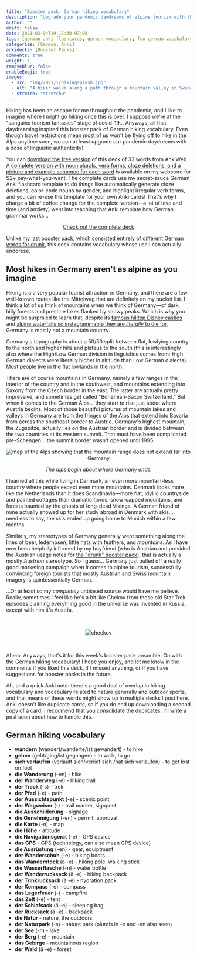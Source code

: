 ```yaml
---
title: "Booster pack: German hiking vocabulary"
description: "Upgrade your pandemic daydreams of alpine tourism with this Anki deck of 33 German words related to hiking"
author: ""
draft: false
date: 2021-02-04T19:17:30-07:00
tags: [german anki flashcards, german vocabulary, fun german vocabulary]
categories: [German, Anki]
ankidecks: [Booster Packs]
comments: true
weight: 1
removeBlur: false
enableEmoji: true
images:
  - src: "img/2021/1/hikingsplash.jpg"
  - alt: "A hiker walks along a path through a mountain valley in Sweden"
  - stretch: "stretchH"
---
```


Hiking has been an escape for me throughout the pandemic, and I like to imagine where I might go hiking once this is over. I suppose we're at the "sanguine tourism fantasies" stage of covid-19…  Anyways, all that daydreaming inspired this booster pack of German hiking vocabulary. Even though travel restrictions mean most of us won't be flying off to hike in the Alps anytime soon, we can at least upgrade our pandemic daydreams with a dose of linguistic authenticity!

You can [download the free version](https://ankiweb.net/shared/info/687879107) of this deck of 33 words from AnkiWeb. A [complete version with noun plurals, verb forms, cloze deletions, and a picture and example sentence for each word](https://gum.co/gZoYc) is available on my webstore for $2+ pay-what-you-want. The complete cards use my secret-sauce German Anki flashcard template to do things like automatically generate cloze deletions, color-code nouns by gender, and highlight irregular verb forms, and you can re-use the template for your own Anki cards! That's why I charge a bit of coffee change for the complete version—a lot of love and time (and anxiety) went into teaching that Anki template how German grammar works…

<center>
    <script src="https://gumroad.com/js/gumroad.js"></script>
<a class="gumroad-button" href="https://gum.co/gZoYc">Check out the complete deck</a>
</center>



Unlike [my last booster pack, which consisted entirely of different German words for drunk](/blog/booster-pack-german-words-for-drunk/), this deck contains vocabulary whose use I can actually endorese. 

## Most hikes in Germany aren't as alpine as you imagine

Hiking is a a very popular tourist attraction in Germany, and there are a few well-known routes like the Mittelweg that are definitely on my bucket list. I think a lot of us think of mountains when we think of Germany—of dark, hilly forests and prestine lakes flanked by snowy peaks. Which is why you might be surprsied to learn that, despite its [famous hilltop Disney castles](https://en.wikipedia.org/wiki/Neuschwanstein_Castle) and [alpine waterfalls so instagrammable they are *literally* to die for](https://www.youtube.com/watch?v=_gHJyHCAJ-0), Germany is mostly not a mountain country.

Germany's topography is about a 50/50 split between flat, lowlying country to the north and higher hills and plateus to the south (this is interestingly also where the High/Low German division in linguistics comes from: High German dialects were literally higher in altitude than Low German dialects). Most people live in the flat lowlands in the north. 

There are of course mountains in Germany, namely a few ranges in the interior of the country and in the southwest, and mountains extending into Saxony from the Czech border in the east. The latter are actually pretty impressive, and sometimes get called "Bohemian-Saxon Switzerland." But when it comes to the German Alps… they start to rise just about where Austria begins. Most of those beautiful pictures of mountain lakes and valleys in Germany are from the fringes of the Alps that extend into Bavaria from across the southeast border to Austria. Germany's highest mountain, the Zugspitze, actually lies *on* the Austrian border and is divided between the two countries at its western summit. That must have been complicated pre-Schengen… the summit border wasn't opened until 1995. 

<center>

![map of the Alps showing that the mountain range does not extend far into Germany](/img/2021/1/Alps_with_borders.jpeg)

*The alps begin about where Germany ends.*

</center>

I learned all this while living in Denmark, an even more mountain-less country where people expect even more mountains. Denmark looks more like the Netherlands than it does Scandinavia—more flat, idyllic countryside and painted cottages than dramatic fjords, snow-capped mountains, and forests haunted by the ghosts of long-dead Vikings. A German friend of mine actually showed up for her study abroad in Denmark with skis… needless to say, the skis ended up going home to Munich within a few months.

Similarly, my stereotypes of Germany generally went something along the lines of beer, lederhosen, little hats with feathers, and *mountains*. As I have now been helpfully informed by my boyfriend (who is Austrian and provided the Austrian usage notes for [the "drunk" booster pack](booster-pack-german-words-for-drunk/)), that is actually a mostly *Austrian* stereotype. So I guess… Germany just pulled off a really good marketing campaign when it comes to alpine tourism, successfully convincing foreign tourists that mostly Austrian and Swiss mountain imagery is quintessentially German.

…Or at least so my *completely* unbiased source would have me believe. Really, sometimes I feel like he's a bit like Chekov from those old Star Trek episodes claiming everything good in the universe was invented in Russia, except with him it's Austria.

<br>

<center>

![checkov](/img/2021/2/chekov.gif)

</center>

<br>

Ahem. Anyways, that's it for this week's booster pack preamble. On with the German hiking vocabulary! I hope you enjoy, and let me know in the comments if you liked this deck, if I missed anything, or if you have suggestions for booster packs in the future. 

Ah, and a quick Anki note: there's a good deal of overlap in hiking vocabulary and vocabulary related to nature generally and outdoor sports, and that means  of these words might show up in multiple decks I post here. Anki doesn't like duplicate cards, so if you do end up downloading a second copy of a card, I reccomend that you consolidate the duplicates. I'll write a post soon about how to handle this. 

## German hiking vocabulary

* **wandern** (wandert/wanderte/ist gewandert) - to hike
* **gehen** (geht/ging/ist gegangen) - to walk, to go
* **sich verlaufen** (verläuft sich/verlief sich /hat sich verlaufen) - to get lost on foot
* **die Wanderung** (-en) - hike
* **der Wanderweg** (-e) - hiking trail
* **der Treck** (-s) - trek
* **der Pfad** (-e) - path
* **der Aussichtspunkt** (-e) - scenic point
* **der Wegweiser** (-) - trail marker, signpost
* **die Ausschilderung** - signage
* **die Genehmigung** (-en) - permit, approval
* **die Karte** (-n) - map
* **die Höhe** - altitude
* **die Navigationsgerät** (-e) - GPS device
* **das GPS** - GPS (technology, can also mean GPS device)
* **die Ausrüstung** (-en) - gear, equiptment
* **der Wanderschuh** (-e) - hiking boots
* **das Wanderstock** (ö -e) - hiking pole, walking stick
* **die Wasserflasche** (-n) - water bottle
* **der Wanderrucksack** (ä -e) - hiking backpack
* **der Trinkrucksack** (ä -e) - hydration pack
* **der Kompass** (-e) - compass
* **das Lagerfeuer** (-) - campfire
* **das Zelt** (-e) - tent
* **der Schlafsack** (ä -e) - sleeping bag
* **der Rucksack** (ä -e) - backpack
* **die Natur** - nature, the outdoors
* **der Naturpark** (-s) - nature park (plurals in -e and -en also seen)
* **der See** (-n) - lake
* **der Berg** (-e) - mountain
* **das Gebirge** - mountainous region
* **der Wald** (ä -e) - forest